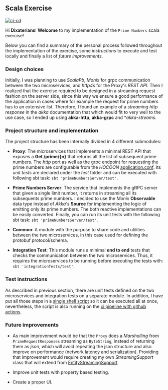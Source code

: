 ## Scala Exercise

[![ci-cd](https://github.com/paualarco/prime-numbers-exercise/workflows/build/badge.svg)](https://github.com/paualarco/prime-numbers-exercise/actions)

Hi **Dixaterians**! **Welcome** to my implementation of the `Prime Numbers` scala exercise!

Below you can find a summary of the personal process followed throughout the implementation of the exercise,
some _instructions_ to execute and test locally and finally a list of _future improvements_.

### Design choices

Initially, I was planning to use _ScalaPb_, _Monix_ for grpc communication between the two microservices, and _http4s_ for the Proxy's _REST API_.
Then I realized that the exercise required to be designed in a streaming request fashion on the server side, 
since this way we ensure a good performance of the application in cases where for example the request for prime numbers has to an extensive list.
Therefore, I found an example of a _streaming http response_ in the _akka_ documentation that which would 
fit to very well to the use case, so I ended up using **akka-http**, **akka-grpc** and **akka-streams*.

### Project structure and implementation 

The project structure has been internally divided in 4 different submodules:

- **Proxy**: The microservices that implements a minimal REST API that exposes a **Get /prime/{n}** that returns all the list of subsequent prime numbers.
  The _http_ port as well as the grpc endpoint for requesting the prime numbers are configurable from the _HOCOON_ [application.conf](/proxy/src/main/resources/application.conf).
  Its _unit tests_ are declared under the _test_ folder and can be executed with following sbt task: `sbt 'primeNumbersServer/test'`.
  
- **Prime Numbers Server**: The service that implements the gRPC server that given a single limit number, it returns in streaming all its subsequents 
  prime numbers. I decided to use the _Monix_ **Observable** data type instead of _Akka's_ **Source** for implementing the logic of emitting only its prime numbers. 
  The both reactive implementations can be easily converted.
  Finally, you can run its unit tests with the following sbt task: `sbt 'primeNumbersServer/test'`.
  
- **Common**: A module with the purpose to share code and utilities between the two microservices, in this case used for defining the protobuf protocol/schema.

- **Integration Test**: This module runs a minimal **end to end** tests that checks the communication between the two microservices. 
  Thus, it requires the microservices to be running before executing the tests with: `sbt 'integrationTests/test'`. 

### Test instructions
As described in previous section, there are unit tests defined on the two microservices and integration tests on a separate module. 
In addition, I have put all those steps in a [single shell script](ci-cd-pipeline.sh) so it can be executed all at once, nevertheless, 
the script is also running on the [ci pipeline with github actions](https://github.com/paualarco/prime-numbers-exercise/actions).

### Future improvements 
- As main improvement would be that the `Proxy` does a _Marshalling_ from `PrimeRequestResponses` streaming as `ByteString`, instead of 
returning them as _json_, which will avoid repeating the json structure and also improve on performance (network latency and serialization). 
 Providing that improvement would require creating my own *StreamingSupport* class that will extend from 
  [EntityStreamingSupport](https://doc.akka.io/api/akka-http/10.2.3/akka/http/scaladsl/common/EntityStreamingSupport.html)
  
- Improve unit tests with property based testing.

- Create a proper UI.